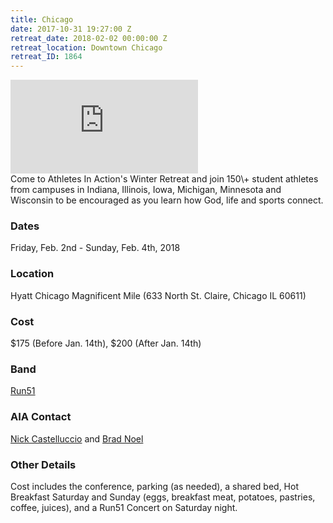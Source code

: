 ```yaml
---
title: Chicago
date: 2017-10-31 19:27:00 Z
retreat_date: 2018-02-02 00:00:00 Z
retreat_location: Downtown Chicago
retreat_ID: 1864
---
```


<div class="c-video">
<iframe src="https://player.vimeo.com/video/203519067" frameborder="0" webkitallowfullscreen mozallowfullscreen allowfullscreen></iframe>
</div>
Come to Athletes In Action's Winter Retreat and join 150\+ student athletes from campuses in Indiana, Illinois, Iowa, Michigan, Minnesota and Wisconsin to be encouraged as you learn how God, life and sports connect.

### Dates 
Friday, Feb. 2nd -  Sunday, Feb. 4th, 2018

### Location
Hyatt Chicago Magnificent Mile (633 North St. Claire, Chicago IL 60611)

### Cost
$175 (Before Jan. 14th), $200 (After Jan. 14th)

### Band
[Run51](http://wearerun51.com)

### AIA Contact
[Nick Castelluccio](mailto:nick.castelluccio@athletesinaction.org) and [Brad Noel](mailto:brad.noel@athletesinaction.org)

### Other Details
Cost includes the conference, parking (as needed), a shared bed, Hot Breakfast Saturday and Sunday (eggs, breakfast meat, potatoes, pastries, coffee, juices), and a Run51 Concert on Saturday night.